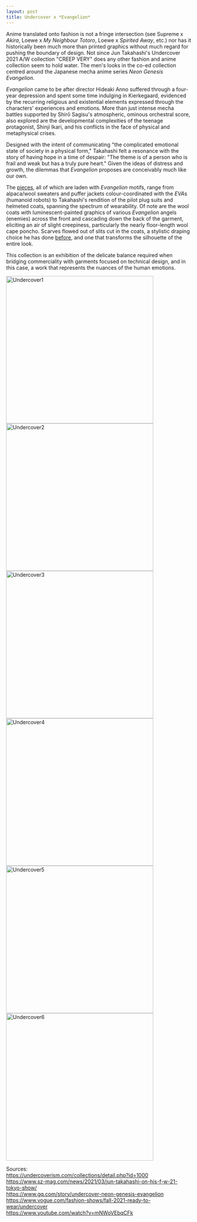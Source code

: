 ```yaml
---
layout: post
title: Undercover x *Evangelion*
---
```


Anime translated onto fashion is not a fringe intersection (see Supreme x *Akira*, Loewe x *My Neighbour Totoro*, Loewe x *Spirited Away*, etc.) nor has it historically been much more than printed graphics without much regard for pushing the boundary of design. Not since Jun Takahashi's Undercover 2021 A/W collection "CREEP VERY" does any other fashion and anime collection seem to hold water. The men's looks in the co-ed collection centred around the Japanese mecha anime series *Neon Genesis Evangelion*.

*Evangelion* came to be after director Hideaki Anno suffered through a four-year depression and spent some time indulging in Kierkegaard, evidenced by the recurring religious and existential elements expressed through the characters' experiences and emotions. More than just intense mecha battles supported by Shirō Sagisu's atmospheric, ominous orchestral score, also explored are the developmental complexities of the teenage protagonist, Shinji Ikari, and his conflicts in the face of physical and metaphysical crises.

Designed with the intent of communicating "the complicated emotional state of society in a physical form," Takahashi felt a resonance with the story of having hope in a time of despair: "The theme is of a person who is frail and weak but has a truly pure heart." Given the ideas of distress and growth, the dilemmas that *Evangelion* proposes are conceivably much like our own. 

The <a href="https://undercoverism.com/collections/detail.php?id=1000" target="_blank" rel="noopener noreferrer">pieces</a>, all of which are laden with *Evangelion* motifs, range from alpaca/wool sweaters and puffer jackets colour-coordinated with the *EVA*s (humanoid robots) to Takahashi's rendition of the pilot plug suits and helmeted coats, spanning the spectrum of wearability. Of note are the wool coats with luminescent-painted graphics of various *Evangelion* angels (enemies) across the front and cascading down the back of the garment, eliciting an air of slight creepiness, particularly the nearly floor-length wool cape poncho. Scarves flowed out of slits cut in the coats, a stylistic draping choice he has done <a href="https://www.vogue.com/fashion-shows/fall-2014-ready-to-wear/undercover" target="_blank" rel="noopener noreferrer">before</a>, and one that transforms the silhouette of the entire look.

This collection is an exhibition of the delicate balance required when bridging commerciality with garments focused on technical design, and in this case, a work that represents the nuances of the human emotions. 

<p float="left">
  <img src="/assets/images/AW2120a.jpeg" width="400" alt="Undercover1" />
  <img src="/assets/images/AW2120b.jpeg" width="400" alt="Undercover2" />
  <img src="/assets/images/AW2124a.jpeg" width="400" alt="Undercover3" />
  <img src="/assets/images/AW2124b.jpeg" width="400" alt="Undercover4" />
  <img src="/assets/images/AW2127a.jpeg" width="400" alt="Undercover5" />
  <img src="/assets/images/AW2127b.jpeg" width="400" alt="Undercover6" />
</p>


Sources:   
https://undercoverism.com/collections/detail.php?id=1000   
https://www.sz-mag.com/news/2021/03/jun-takahashi-on-his-f-w-21-tokyo-show/   
https://www.gq.com/story/undercover-neon-genesis-evangelion   
https://www.vogue.com/fashion-shows/fall-2021-ready-to-wear/undercover   
https://www.youtube.com/watch?v=mNWoVEbqCFk
